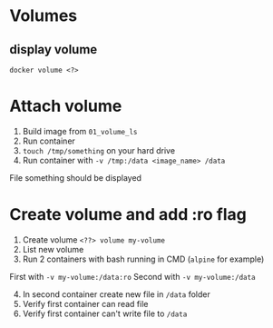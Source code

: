 # Volumes

## display volume

`docker volume <?>`

# Attach volume

1. Build image from `01_volume_ls`
2. Run container 
3. `touch /tmp/something` on your hard drive
3. Run container with `-v /tmp:/data <image_name> /data`

File something should be displayed

# Create volume and add :ro flag

1. Create volume `<??> volume my-volume`
2. List new volume
3. Run 2 containers with bash running in CMD (`alpine` for example)

First with `-v my-volume:/data:ro`
Second with `-v my-volume:/data`

4. In second container create new file in `/data` folder
5. Verify first container can read file
6. Verify first container can't write file to `/data`